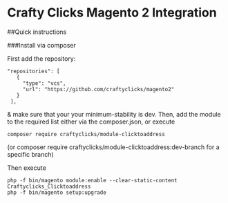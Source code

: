 # Crafty Clicks Magento 2 Integration
##Quick instructions

###Install via composer

First add the repository:
```
"repositories": [
   {
     "type": "vcs",
     "url": "https://github.com/craftyclicks/magento2"
   }
 ],
```
& make sure that your your minimum-stability is dev.
Then, add the module to the required list either via the composer.json, or execute
```
composer require craftyclicks/module-clicktoaddress
```
(or composer require craftyclicks/module-clicktoaddress:dev-branch for a specific branch)

Then execute
```
php -f bin/magento module:enable --clear-static-content Craftyclicks_Clicktoaddress
php -f bin/magento setup:upgrade
```
